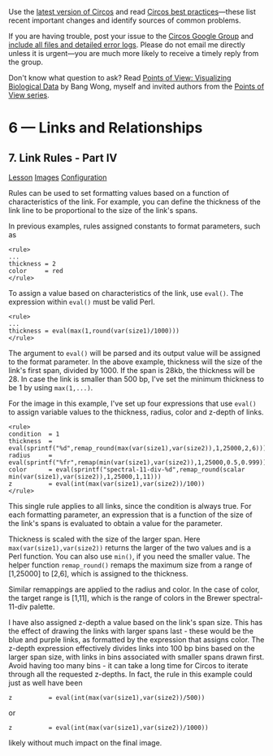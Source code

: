 Use the [latest version of Circos](/software/download/circos/) and read
[Circos best
practices](/documentation/tutorials/reference/best_practices/)—these list
recent important changes and identify sources of common problems.

If you are having trouble, post your issue to the [Circos Google
Group](https://groups.google.com/group/circos-data-visualization) and [include
all files and detailed error logs](/support/support/). Please do not email me
directly unless it is urgent—you are much more likely to receive a timely
reply from the group.

Don't know what question to ask? Read [Points of View: Visualizing Biological
Data](https://www.nature.com/nmeth/journal/v9/n12/full/nmeth.2258.html) by
Bang Wong, myself and invited authors from the [Points of View
series](https://mk.bcgsc.ca/pointsofview).

# 6 — Links and Relationships

## 7\. Link Rules - Part IV

[Lesson](/documentation/tutorials/links/rules4/lesson)
[Images](/documentation/tutorials/links/rules4/images)
[Configuration](/documentation/tutorials/links/rules4/configuration)

Rules can be used to set formatting values based on a function of
characteristics of the link. For example, you can define the thickness of the
link line to be proportional to the size of the link's spans.

In previous examples, rules assigned constants to format parameters, such as

    
    
    <rule>
    ...
    thickness = 2
    color     = red
    </rule>
    

To assign a value based on characteristics of the link, use `eval()`. The
expression within `eval()` must be valid Perl.

    
    
    <rule>
    ...
    thickness = eval(max(1,round(var(size1)/1000)))
    </rule>
    

The argument to `eval()` will be parsed and its output value will be assigned
to the format parameter. In the above example, thickness will the size of the
link's first span, divided by 1000. If the span is 28kb, the thickness will be
28. In case the link is smaller than 500 bp, I've set the minimum thickness to
be 1 by using `max(1,...)`.

For the image in this example, I've set up four expressions that use `eval()`
to assign variable values to the thickness, radius, color and z-depth of
links.

    
    
    <rule>
    condition  = 1
    thickness  = eval(sprintf("%d",remap_round(max(var(size1),var(size2)),1,25000,2,6)))
    radius     = eval(sprintf("%fr",remap(min(var(size1),var(size2)),1,25000,0.5,0.999)))
    color      = eval(sprintf("spectral-11-div-%d",remap_round(scalar min(var(size1),var(size2)),1,25000,1,11)))
    z          = eval(int(max(var(size1),var(size2))/100))
    </rule>
    

This single rule applies to all links, since the condition is always true. For
each formatting parameter, an expression that is a function of the size of the
link's spans is evaluated to obtain a value for the parameter.

Thickness is scaled with the size of the larger span. Here
`max(var(size1),var(size2))` returns the larger of the two values and is a
Perl function. You can also use `min()`, if you need the smaller value. The
helper function `remap_round()` remaps the maximum size from a range of
[1,25000] to [2,6], which is assigned to the thickness.

Similar remappings are applied to the radius and color. In the case of color,
the target range is [1,11], which is the range of colors in the Brewer
spectral-11-div palette.

I have also assigned z-depth a value based on the link's span size. This has
the effect of drawing the links with larger spans last \- these would be the
blue and purple links, as formatted by the expression that assigns color. The
z-depth expression effectively divides links into 100 bp bins based on the
larger span size, with links in bins associated with smaller spans drawn
first. Avoid having too many bins - it can take a long time for Circos to
iterate through all the requested z-depths. In fact, the rule in this example
could just as well have been

    
    
    z          = eval(int(max(var(size1),var(size2))/500))
    

or

    
    
    z          = eval(int(max(var(size1),var(size2))/1000))
    

likely without much impact on the final image.

